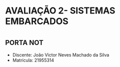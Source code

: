 <h1>AVALIAÇÃO 2- SISTEMAS EMBARCADOS<h1>
  
 ## PORTA NOT
  
* Discente: João Victor Neves Machado da Silva
 * Matrícula: 21955314
 
